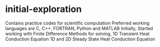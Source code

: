# initial-exploration
Contains practice codes for scientific computation
Preferred working languages are C, C++, FORTRAN, Python and MATLAB
Initially, Started working with Finite Difference Methods for solving, 
1D Transient Heat Conduction Equation 
1D and 2D Steady State Heat Conduction Equation
